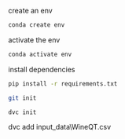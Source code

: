create an env
```bash
conda create env
```

activate the env
```bash
conda activate env
```

install dependencies
```bash
pip install -r requirements.txt
```

```bash
git init
```
```bash
dvc init
```

dvc add input_data\WineQT.csv